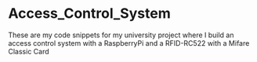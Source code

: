 # Access_Control_System
These are my code snippets for my university project where I build an access control system with a RaspberryPi and a RFID-RC522 with a Mifare Classic Card
